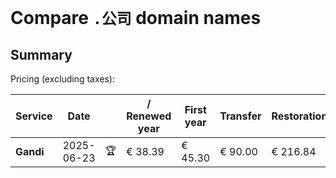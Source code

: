 # Compare `.公司` domain names

## Summary

Pricing (excluding taxes):

| Service | Date |  | / Renewed year | First year | Transfer | Restoration |
|--|--|--|--|--|--|--|
| **Gandi** | 2025-06-23 | 🏆 | € 38.39 | € 45.30 | € 90.00 | € 216.84 |
